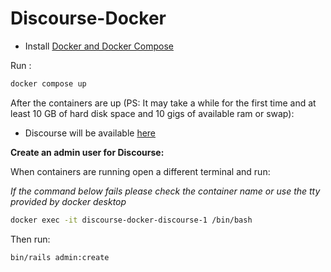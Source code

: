 # Discourse-Docker

- Install [Docker and Docker Compose](https://docs.docker.com/get-docker/)

Run :

```bash
docker compose up
```

After the containers are up (PS: It may take a while for the first time and at least 10 GB of hard
disk space and 10 gigs of available ram or swap):

- Discourse will be available [here](http://localhost:4200)

**Create an admin user for Discourse:**

When containers are running open a different terminal and run:

*If the command below fails please check the container name or use the tty provided by docker desktop*

```bash
docker exec -it discourse-docker-discourse-1 /bin/bash
```

Then run:

```bash
bin/rails admin:create
```
